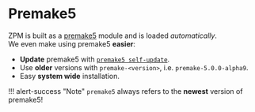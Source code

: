 # Premake5
ZPM is built as a [premake5](http://premake.github.io/) module and is loaded *automatically*.   
We even make using premake5 **easier**:  

* **Update** premake5 with [`premake5 self-update`](../basics/commands/#self-update).
* Use **older** versions with `premake-<version>`, i.e. `premake-5.0.0-alpha9`.
* Easy **system wide** installation.

!!! alert-success "Note"
    `premake5` always refers to the **newest** version of premake5!